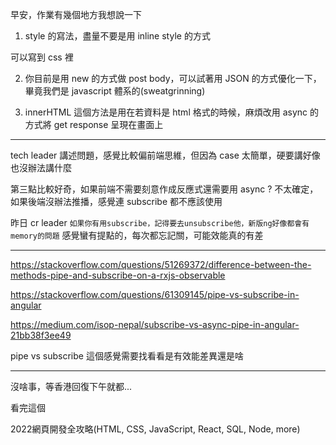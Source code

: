 早安，作業有幾個地方我想說一下

1. style 的寫法，盡量不要是用 inline style 的方式

可以寫到 css 裡

2. 你目前是用 new 的方式做 post body，可以試著用 JSON 的方式優化一下，畢竟我們是 javascript 體系的(sweatgrinning)

3. innerHTML 這個方法是用在若資料是 html 格式的時候，麻煩改用 async 的方式將 get response 呈現在畫面上

---

tech leader 講述問題，感覺比較偏前端思維，但因為 case 太簡單，硬要講好像也沒辦法講什麼

第三點比較好奇，如果前端不需要刻意作成反應式還需要用 async ? 不太確定，如果後端沒辦法推播，感覺連 subscribe 都不應該使用

昨日 cr leader `如果你有用subscribe，記得要去unsubscribe他，新版ng好像都會有memory的問題` 感覺蠻有提點的，每次都忘記關，可能效能真的有差

---

https://stackoverflow.com/questions/51269372/difference-between-the-methods-pipe-and-subscribe-on-a-rxjs-observable

https://stackoverflow.com/questions/61309145/pipe-vs-subscribe-in-angular

https://medium.com/isop-nepal/subscribe-vs-async-pipe-in-angular-21bb38f3ee49

pipe vs subscribe 這個感覺需要找看看是有效能差異還是啥

---

沒啥事，等香港回復下午就都...

看完這個

2022網頁開發全攻略(HTML, CSS, JavaScript, React, SQL, Node, more)
